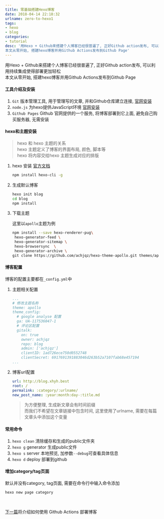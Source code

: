 ```yaml
---
title: 零基础搭建Hexo博客
date: 2018-04-14 22:18:32
urlname: zero-to-hexo1
tags:
- hexo
- blog
categories:
- tutorial
desc: '用Hexo + Github来搭建个人博客已经很普遍了, 正好Github action发布, 可以利用持续集成使得部署更加轻松 \
本文从零开始, 搭建hexo博客并用Github Actions发布到Github Page'
---
```


用Hexo + Github来搭建个人博客已经很普遍了, 正好Github action发布, 可以利用持续集成使得部署更加轻松 \
本文从零开始, 搭建hexo博客并用Github Actions发布到Github Page

<!--more-->

#### 工具介绍及安装

1. `Git`  版本管理工具, 用于管理写的文章, 并和Github仓库建立连接, [官网安装](https://git-scm.com/)
2. `node.js`  为hexo提供JavaScript环境 [官网安装](https://nodejs.org/en/)
3. `Github Pages`   Github 官网提供的一个服务, 将博客部署到它上面, 避免自己购买服务器, 无需安装

#### hexo和主题安装

> hexo 和 hexo 主题的关系\
> hexo 主题定义了博客的界面布局, 颜色, 脚本等\
> hexo 将内容交给hexo 主题生成对应的排版

1. hexo 安装 [官方文档](https:/.io/)

   ```bash
   npm install hexo-cli -g
   ```

2. 生成默认博客
   
   ```bash
   hexo init blog
   cd blog
   npm install
   ```

3. 下载主题

   这里以`apollo`主题为例

   ```bash
   npm install --save hexo-renderer-pug\
    hexo-generator-feed \
    hexo-generator-sitemap \ 
    hexo-browsersync  \
    hexo-generator-archive \
   git clone https://github.com/achjqz/hexo-theme-apollo.git themes/apollo
   ```
   
#### 博客配置

博客的配置主要都在`_config.yml`中

1. 主题相关配置
   ```yml
   ...
   # 修改主题名称
   theme: apollo
   theme_config: 
     # google analyse 配置
     ga: UA-117536047-1
     # 评论区配置
     gitalk:
       on: true
       owner: achjqz
       repo: blog
       admin: ['achjqz']
       clientID: 1ad726ece750d0552748
       clientSecret: 6917691391883046d263b52a7107fab68e457194
   ...
   ```
 
2. 博客url配置
   ```yml
   url: http://blog.xhyh.best
   root: /
   permalink: :category/:urlname/
   new_post_name: :year:month:day-:title.md
   ```

   > 为方便整理, 生成新文章会有时间前缀\
   > 而我们不希望在文章链接中包含时间, 这里使用了urlname, 需要在每篇文章头中添加这个变量


#### 常用命令

1. `hexo clean`  清除缓存和生成的public文件夹
2. `hexo g`  generator  生成public文件
3. `hexo s`  server     本地预览, 加参数`--debug`可查看具体信息
4. `hexo d`   deploy	   部署到github

#### 增加category/tag页面

默认并没有category, tag页面, 需要在命令行中输入命令添加

```bash
hexo new page category
```

</br>

[下一篇](https://blog.xhyh.best/tutorial/zero-to-hexo2/)将介绍如何使用 Github Actions 部署博客






